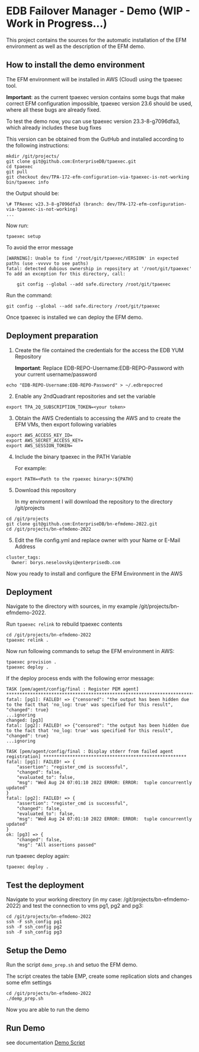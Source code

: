 # EDB Failover Manager - Demo (WIP - Work in Progress...)
This project contains the sources for the automatic installation of the EFM environment as well as the description of the EFM demo.

## How to install the demo environment

The EFM environment will be installed in AWS (Cloud) using the tpaexec tool.

**Important**: as the current tpaexec version contains some bugs that make correct EFM configuration impossible, tpaexec version 23.6 should be used, where all these bugs are already fixed.

To test the demo now, you can use tpaexec version 23.3-8-g7096dfa3, which already includes these bug fixes

This version can be obtained from the GutHub and installed according to the following instructions:

```
mkdir /git/projects/
git clone git@github.com:EnterpriseDB/tpaexec.git
cd tpaexec
git pull
git checkout dev/TPA-172-efm-configuration-via-tpaexec-is-not-working
bin/tpaexec info
```

the Output should be:

```
\# TPAexec v23.3-8-g7096dfa3 (branch: dev/TPA-172-efm-configuration-via-tpaexec-is-not-working)
...
```


Now run:

```
tpaexec setup
```

To avoid the error message

```
[WARNING]: Unable to find '/root/git/tpaexec/VERSION' in expected paths (use -vvvvv to see paths)
fatal: detected dubious ownership in repository at '/root/git/tpaexec'
To add an exception for this directory, call:

	git config --global --add safe.directory /root/git/tpaexec
 ```
 
 Run the command:
 
```
git config --global --add safe.directory /root/git/tpaexec
```

Once tpaexec is installed we can deploy the EFM demo.

## Deployment preparation

1. Create the file contained the credentials for the access the EDB YUM Repository
   
   **Important**: Replace EDB-REPO-Username:EDB-REPO-Password with your current username/password

```
echo "EDB-REPO-Username:EDB-REPO-Password" > ~/.edbrepocred
```

2. Enable any 2ndQuadrant repositories and set the variable

```
export TPA_2Q_SUBSCRIPTION_TOKEN=<your token>
```

3. Obtain the AWS Credentials to accessing the AWS and to create the EFM VMs, then export following variables

```
export AWS_ACCESS_KEY_ID=
export AWS_SECRET_ACCESS_KEY=
export AWS_SESSION_TOKEN=
```

4. Include the binary tpaexec in the PATH Variable

   For example:
   
 ```
export PATH=<Path to the rpaexec binary>:${PATH}
``` 

5. Download this repository

   In my environment I will download the repository to the directory /git/projects

``` 
cd /git/projects
git clone git@github.com:EnterpriseDB/bn-efmdemo-2022.git
cd /git/projects/bn-efmdemo-2022
``` 

5. Edit the file config.yml and replace owner with your Name or E-Mail Address

```
cluster_tags:
  Owner: borys.neselovskyi@enterprisedb.com
```

Now you ready to install and configure the EFM Environment in the AWS

## Deployment

Navigate to the directory with sources, in my example /git/projects/bn-efmdemo-2022.

Run ```tpaexec relink``` to rebuild tpaexec contents

```
cd /git/projects/bn-efmdemo-2022
tpaexec relink .
```

Now run following commands to setup the EFM environment in AWS:

```
tpaexec provision .
tpaexec deploy .
```

If the deploy process ends with the following error message:

```
TASK [pem/agent/config/final : Register PEM agent] *********************************************************************************
fatal: [pg1]: FAILED! => {"censored": "the output has been hidden due to the fact that 'no_log: true' was specified for this result", "changed": true}
...ignoring
changed: [pg3]
fatal: [pg2]: FAILED! => {"censored": "the output has been hidden due to the fact that 'no_log: true' was specified for this result", "changed": true}
...ignoring

TASK [pem/agent/config/final : Display stderr from failed agent registration] ******************************************************
fatal: [pg1]: FAILED! => {
    "assertion": "register_cmd is successful",
    "changed": false,
    "evaluated_to": false,
    "msg": "Wed Aug 24 07:01:10 2022 ERROR: ERROR:  tuple concurrently updated"
}
fatal: [pg2]: FAILED! => {
    "assertion": "register_cmd is successful",
    "changed": false,
    "evaluated_to": false,
    "msg": "Wed Aug 24 07:01:10 2022 ERROR: ERROR:  tuple concurrently updated"
}
ok: [pg3] => {
    "changed": false,
    "msg": "All assertions passed"
```

run tpaexec deploy again:

```
tpaexec deploy .
```

## Test the deployment

Navigate to your working directory (in my case: /git/projects/bn-efmdemo-2022) and test the connection to vms pg1, pg2 and pg3:

```
cd /git/projects/bn-efmdemo-2022
ssh -F ssh_config pg1
ssh -F ssh_config pg2
ssh -F ssh_config pg3
```

## Setup the Demo

Run the script ```demo_prep.sh``` and setuo the EFM demo. 

The script creates the table EMP, create some replication slots and changes some efm settings

```
cd /git/projects/bn-efmdemo-2022
./demp_prep.sh
```

Now you are able to run the demo

## Run Demo

see documentation [Demo Script](https://github.com/EnterpriseDB/bn-efmdemo-2022/blob/54bff877829117dd880ee551914a3d57c8096a61/EFM_Demo_AWS_Script.md)

